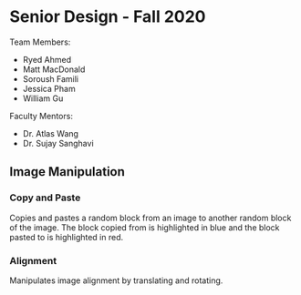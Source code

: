 # Senior Design - Fall 2020

Team Members:
* Ryed Ahmed
* Matt MacDonald
* Soroush Famili
* Jessica Pham
* William Gu

Faculty Mentors:
* Dr. Atlas Wang
* Dr. Sujay Sanghavi

## Image Manipulation

### Copy and Paste
Copies and pastes a random block from an image to another random block of the image. The block copied from is highlighted in blue and the block pasted to is highlighted in red.

### Alignment
Manipulates image alignment by translating and rotating.
